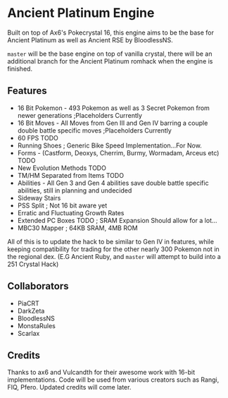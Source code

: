 # Ancient Platinum Engine

Built on top of Ax6's Pokecrystal 16, this engine aims to be the base for Ancient Platinum as well as Ancient RSE by 
BloodlessNS.

`master` will be the base engine on top of vanilla crystal, there will be an additional branch for the Ancient Platinum romhack when
the engine is finished.

## Features

* 16 Bit Pokemon - 493 Pokemon as well as 3 Secret Pokemon from newer generations ;Placeholders Currently
* 16 Bit Moves - All Moves from Gen III and Gen IV barring a couple double battle specific moves ;Placeholders Currently
* 60 FPS TODO
* Running Shoes ; Generic Bike Speed Implementation...For Now.
* Forms - (Castform, Deoxys, Cherrim, Burmy, Wormadam, Arceus etc) TODO
* New Evolution Methods TODO
* TM/HM Separated from Items TODO
* Abilities - All Gen 3 and Gen 4 abilities save double battle specific abilities, still in planning and undecided
* Sideway Stairs
* PSS Split ; Not 16 bit aware yet
* Erratic and Fluctuating Growth Rates
* Extended PC Boxes TODO ; SRAM Expansion Should allow for a lot...
* MBC30 Mapper ; 64KB SRAM, 4MB ROM

All of this is to update the hack to be similar to Gen IV in features, while keeping compatibility for trading for the other
nearly 300 Pokemon not in the regional dex. (E.G Ancient Ruby, and `master` will attempt to build into a 251 Crystal Hack)

## Collaborators

* PiaCRT
* DarkZeta
* BloodlessNS
* MonstaRules
* Scarlax

## Credits

Thanks to ax6 and Vulcandth for their awesome work with 16-bit implementations. Code will be used from various creators such as Rangi, FIQ, Pfero.
Updated credits will come later.